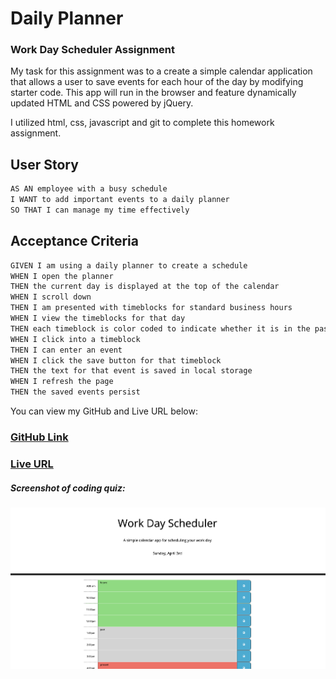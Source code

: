 # Daily Planner

### Work Day Scheduler Assignment

My task for this assignment was to a create a simple calendar application that allows a user to save events for each hour of the day by modifying starter code. This app will run in the browser and feature dynamically updated HTML and CSS powered by jQuery. 

I utilized html, css, javascript and git to complete this homework assignment. 

## User Story

```md
AS AN employee with a busy schedule
I WANT to add important events to a daily planner
SO THAT I can manage my time effectively
```

## Acceptance Criteria

```md
GIVEN I am using a daily planner to create a schedule
WHEN I open the planner
THEN the current day is displayed at the top of the calendar
WHEN I scroll down
THEN I am presented with timeblocks for standard business hours
WHEN I view the timeblocks for that day
THEN each timeblock is color coded to indicate whether it is in the past, present, or future
WHEN I click into a timeblock
THEN I can enter an event
WHEN I click the save button for that timeblock
THEN the text for that event is saved in local storage
WHEN I refresh the page
THEN the saved events persist
```

You can view my GitHub and Live URL below:
### [GitHub Link](https://github.com/mduhart82/coding-quiz) 
### [Live URL](https://mduhart82.github.io/daily-planner/)



##### Screenshot of coding quiz:
![](./Images/daily%20planner%20srnsht.png)